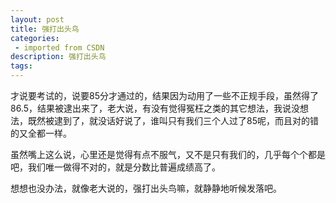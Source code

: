 ```yaml
---
layout: post
title: 强打出头鸟
categories: 
 - imported from CSDN
description: 强打出头鸟
tags: 
---
```


才说要考试的，说要85分才通过的，结果因为动用了一些不正规手段，虽然得了86.5，结果被逮出来了，老大说，有没有觉得冤枉之类的其它想法，我说没想法，既然被逮到了，就没话好说了，谁叫只有我们三个人过了85呢，而且对的错的又全都一样。

虽然嘴上这么说，心里还是觉得有点不服气，又不是只有我们的，几乎每个个都是吧，我们唯一做得不对的，就是分数比普遍成绩高了。

想想也没办法，就像老大说的，强打出头鸟嘛，就静静地听候发落吧。
